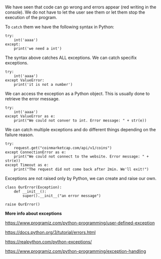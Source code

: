 We have seen that code can go wrong and errors appear (red writing in the console). We do not have to let the user see them or let them stop the execution of the program.

To `catch` them we have the following syntax in Python:

```
try:
    int('aaaa')
except:
    print('we need a int')
```

The syntax above catches ALL exceptions. We can catch specifix exceptions.

```
try:
    int('aaaa')
except ValueError:
    print('it is not a number')
```

We can access the exception as a Python object. This is usually done to retrieve the error message.

```
try:
    int('aaaa')
except ValueError as e:
    print("We could not conver to int. Error message: " + str(e))
```

We can catch multiple exceptions and do different things depending on the failure reason.
```
try:
    request.get("coinmarketcap.com/api/v1/coins")
except ConnectionError as e:
    print("We could not connect to the website. Error message: " + str(e))
except Timeout as e:
    print("The request did not come back after 2min. We'll exit!")
```

Exceptions are not raised only by Python, we can create and raise our own.

```
class OurError(Exception):
    def __init__():
	    super().__init__("an error message")

raise OurError()
```

**More info about exceptions**

https://www.programiz.com/python-programming/user-defined-exception

https://docs.python.org/3/tutorial/errors.html

https://realpython.com/python-exceptions/

https://www.programiz.com/python-programming/exception-handling